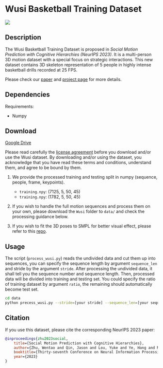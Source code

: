 # Wusi Basketball Training Dataset

![](https://walter0807.github.io/Social-CH/assets/wusi_demo.jpg)

## Description
The Wusi Basketball Training Dataset is proposed in *Social Motion Prediction with Cognitive Hierarchies (NeurIPS 2023)*. It is a multi-person 3D motion dataset with a special focus on strategic interactions. This new dataset contains 3D skeleton representation of 5 people in highly intense basketball drills recorded at 25 FPS.

Please check our [paper](https://arxiv.org/pdf/2311.04726.pdf) and [project page](https://walter0807.github.io/Social-CH/) for more details. 


## Dependencies

Requirements:

- Numpy

## Download

[Google Drive](https://drive.google.com/drive/folders/1UGp1ejyVXZ-fjPqyKfbyL-5r-xCzkZr0)

Please read carefully the [license agreement](LICENSE.md) before you download and/or use the Wusi dataset. By downloading and/or using the dataset, you acknowledge that you have read these terms and conditions, understand them, and agree to be bound by them.

1. We provide the processed training and testing split in numpy (sequence, people, frame, keypoints).
   - `training.npy`: (7125, 5, 50, 45)
   - `training.npy`: (1782, 5, 50, 45)

2. If you wish to handle the full motion sequences and process them on your own, please download the `Wusi` folder to `data/` and check the processing guidance below. 

3. If you wish to fit the 3D poses to SMPL for better visual effect, please refer to this [repo](https://github.com/AlvinYH/joint2smpl).

## Usage
The script (`process_wusi.py`) reads the undivided data and cut them up into sequences, you can specify the sequence length by argument `sequence_len` and stride by the argument `stride`. After processing the undivided data, it shall tell you the sequence number and sequence length. Then, processed data will be divided into training and testing set. You could specify the ratio of training dataset by argument `ratio`, the remaining should automatically become test set.

```bash
cd data
python precess_wusi.py --stride=[your stride] --sequence_len=[your sequence len] --ratio=[your ratio]
```

## Citation

If you use this dataset, please cite the corresponding NeurIPS 2023 paper:
```bibtex
@inproceedings{zhu2023social,
    title={Social Motion Prediction with Cognitive Hierarchies},
    author={Zhu, Wentao and Qin, Jason and Lou, Yuke and Ye, Hang and Ma, Xiaoxuan and Ci, Hai and Wang, Yizhou},
    booktitle={Thirty-seventh Conference on Neural Information Processing Systems},
    year={2023}
}
```